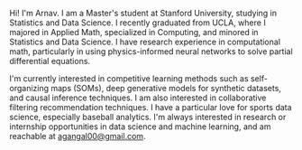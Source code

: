 Hi! I'm Arnav. I am a Master's student at Stanford University, studying in Statistics and Data Science. I recently graduated from UCLA, where I majored in Applied Math, specialized in Computing, and minored in Statistics and Data Science. I have research experience in computational math, particularly in using physics-informed neural networks to solve partial differential equations. 

I'm currently interested in competitive learning methods such as self-organizing maps (SOMs), deep generative models for synthetic datasets, and causal inference techniques. I am also interested in collaborative filtering recommendation techniques. I have a particular love for sports data science, especially baseball analytics. I'm always interested in research or internship opportunities in data science and machine learning, and am reachable at agangal00@gmail.com.

<!---
arnavgangal/arnavgangal is a ✨ special ✨ repository because its `README.md` (this file) appears on your GitHub profile.
You can click the Preview link to take a look at your changes.
--->
